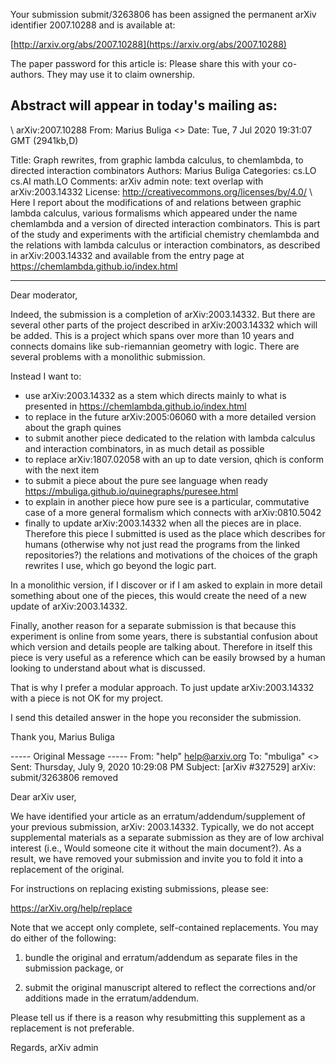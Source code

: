 Your submission submit/3263806 has been assigned the permanent arXiv
identifier 2007.10288 and is available at:

[http://arxiv.org/abs/2007.10288](https://arxiv.org/abs/2007.10288)

 
The paper password for this article is:
Please share this with your co-authors. They may use it to claim ownership.


Abstract will appear in today's mailing as:
------------------------------------------------------------------------------
\\
arXiv:2007.10288
From: Marius Buliga <>
Date: Tue, 7 Jul 2020 19:31:07 GMT   (2941kb,D)

Title: Graph rewrites, from graphic lambda calculus, to chemlambda, to directed
  interaction combinators
Authors: Marius Buliga
Categories: cs.LO cs.AI math.LO
Comments: arXiv admin note: text overlap with arXiv:2003.14332
License: http://creativecommons.org/licenses/by/4.0/
\\
  Here I report about the modifications of and relations between graphic lambda
calculus, various formalisms which appeared under the name chemlambda and a
version of directed interaction combinators. This is part of the study and
experiments with the artificial chemistry chemlambda and the relations with
lambda calculus or interaction combinators, as described in arXiv:2003.14332
and available from the entry page at https://chemlambda.github.io/index.html

___


Dear moderator,

Indeed, the submission is a completion of arXiv:2003.14332. But there are several other parts of the project described in arXiv:2003.14332 which will be added. This is a project which spans over more than 10 years and connects domains like sub-riemannian geometry with logic. There are several problems with a monolithic submission.

Instead I want to:
- use arXiv:2003.14332 as a stem which directs mainly to what is presented in https://chemlambda.github.io/index.html
- to replace in the future arXiv:2005:06060 with a more detailed version about the graph quines
- to submit another piece dedicated to the relation with lambda calculus and interaction combinators, in as much detail as possible
- to replace arXiv:1807.02058 with an up to date version, qhich is conform with the next item
- to submit a piece about the pure see language when ready https://mbuliga.github.io/quinegraphs/puresee.html
- to explain in another piece how pure see is a particular, commutative case of a more general formalism which connects with arXiv:0810.5042
- finally to update arXiv:2003.14332 when all the pieces are in place.
Therefore this piece I submitted is used as the place which describes for humans (otherwise why not just read the programs from the linked repositories?) the relations and motivations of the choices of the graph rewrites I use, which go beyond the logic part.

In a monolithic version, if I discover or if I am asked to explain in more detail something about one of the pieces, this would create the need of a new update of arXiv:2003.14332.

Finally, another reason for a separate submission is that because this experiment is online from some years, there is substantial confusion about which version and details people are talking about. Therefore in itself this piece is very useful as a reference which can be easily browsed by a human looking to understand about what is discussed.

That is why I prefer a modular approach. To just update arXiv:2003.14332 with a piece is not OK for my project.

I send this detailed answer in the hope you reconsider the submission.

Thank you,
Marius Buliga

----- Original Message -----
From: "help" <help@arxiv.org>
To: "mbuliga" <>
Sent: Thursday, July 9, 2020 10:29:08 PM
Subject: [arXiv #327529] arXiv: submit/3263806 removed

Dear arXiv user,

We have identified your article as an erratum/addendum/supplement of your previous submission, arXiv: 2003.14332. Typically, we do not accept supplemental materials as a separate submission as they are of low archival interest (i.e., Would someone cite it without the main document?). As a result, we have removed your submission and invite you to fold it into a replacement of the original.

For instructions on replacing existing submissions, please see:

https://arXiv.org/help/replace

Note that we accept only complete, self-contained replacements. You may do either of the following:

1) bundle the original and erratum/addendum as separate files in the submission package, or

2) submit the original manuscript altered to reflect the corrections and/or additions made in the erratum/addendum.

Please tell us if there is a reason why resubmitting this supplement as a replacement is not preferable.


Regards,
arXiv admin
